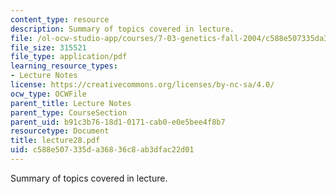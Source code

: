 ```yaml
---
content_type: resource
description: Summary of topics covered in lecture.
file: /ol-ocw-studio-app/courses/7-03-genetics-fall-2004/c588e507335da36836c8ab3dfac22d01_lecture28.pdf
file_size: 315521
file_type: application/pdf
learning_resource_types:
- Lecture Notes
license: https://creativecommons.org/licenses/by-nc-sa/4.0/
ocw_type: OCWFile
parent_title: Lecture Notes
parent_type: CourseSection
parent_uid: b91c3b76-18d1-0171-cab0-e0e5bee4f8b7
resourcetype: Document
title: lecture28.pdf
uid: c588e507-335d-a368-36c8-ab3dfac22d01
---
```

Summary of topics covered in lecture.
